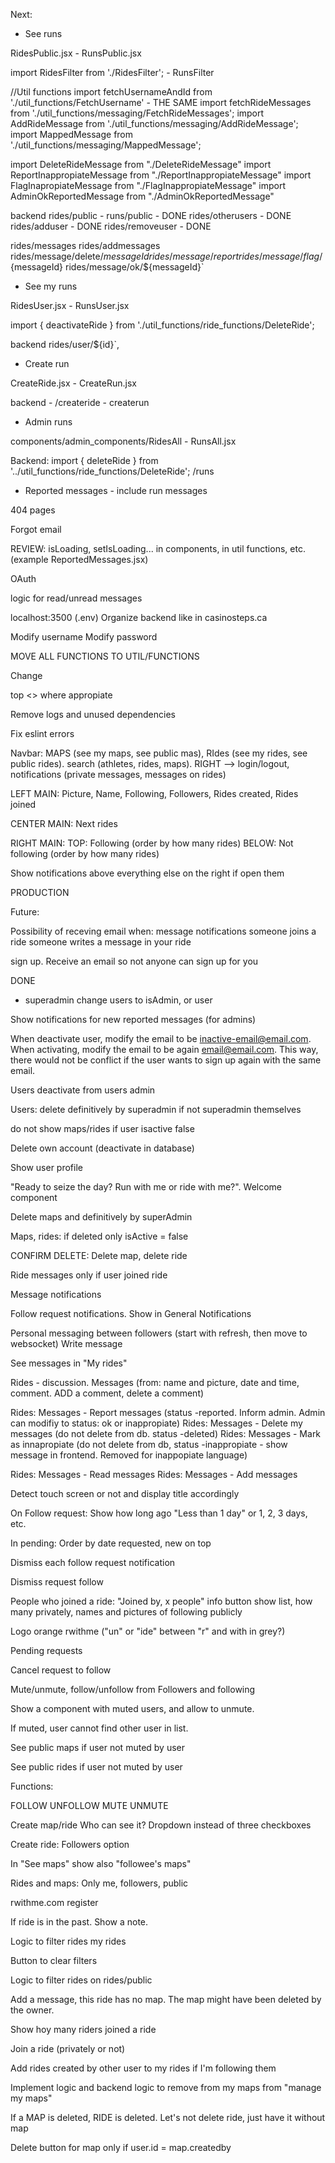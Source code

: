 Next:

- See runs

RidesPublic.jsx - RunsPublic.jsx


import RidesFilter from './RidesFilter'; - RunsFilter


//Util functions
import fetchUsernameAndId from './util_functions/FetchUsername' - THE SAME
import fetchRideMessages from './util_functions/messaging/FetchRideMessages';
import AddRideMessage from './util_functions/messaging/AddRideMessage';
import MappedMessage from './util_functions/messaging/MappedMessage'; 


import DeleteRideMessage from "./DeleteRideMessage"
import ReportInappropiateMessage from "./ReportInappropiateMessage"
import FlagInapropiateMessage from "./FlagInappropiateMessage"
import AdminOkReportedMessage from "./AdminOkReportedMessage"


backend 
rides/public - runs/public - DONE
rides/otherusers - DONE
rides/adduser - DONE
rides/removeuser - DONE

rides/messages
rides/addmessages
rides/message/delete/${messageId}
rides/message/report
rides/message/flag/${messageId}
rides/message/ok/${messageId}`



- See my runs


RidesUser.jsx - RunsUser.jsx

import { deactivateRide } from './util_functions/ride_functions/DeleteRide';

backend rides/user/${id}`, 


- Create run


CreateRide.jsx - CreateRun.jsx

backend - /createride - createrun


- Admin runs


components/admin_components/RidesAll - RunsAll.jsx

Backend: import { deleteRide } from '../util_functions/ride_functions/DeleteRide';
/runs


- Reported messages - include run messages



404 pages


Forgot email


REVIEW: isLoading, setIsLoading... in components, in util functions, etc. (example ReportedMessages.jsx)

OAuth

logic for read/unread messages

localhost:3500 (.env)
Organize backend like in casinosteps.ca

Modify username
Modify password

MOVE ALL FUNCTIONS TO UTIL/FUNCTIONS

Change <div> top <> where appropiate

Remove logs and unused dependencies

Fix eslint errors

<!-- CSS AND ORGANIZATION: -->

Navbar: MAPS (see my maps, see public mas), RIdes (see my rides, see public rides). search (athletes, rides, maps). RIGHT --> login/logout, notifications (private messages, messages on rides)

LEFT MAIN: Picture, Name, Following, Followers, Rides created, Rides joined

CENTER MAIN: Next rides

RIGHT MAIN: TOP: Following (order by how many rides) BELOW: Not following (order by how many rides)

Show notifications above everything else on the right if open them

<!-- /CSS AND ORGANIZATION  -->


PRODUCTION

Future:

Possibility of receving email when:
message notifications
someone joins a ride
someone writes a message in your ride

sign up. Receive an email so not anyone can sign up for you


DONE

- superadmin change users to isAdmin, or user

Show notifications for new reported messages (for admins)

When deactivate user, modify the email to be inactive-email@email.com. When activating, modify the email to be again email@email.com. This way, there would not be conflict if the user wants to sign up again with the same email.

Users deactivate from users admin

Users: delete definitively by superadmin if not superadmin themselves

do not show maps/rides if user isactive false

Delete own account (deactivate in database)

Show user profile

"Ready to seize the day? Run with me or ride with me?". Welcome component


Delete maps and definitively by superAdmin

Maps, rides: if deleted only isActive = false

CONFIRM DELETE: Delete map, delete ride

Ride messages only if user joined ride

Message notifications 

Follow request notifications. Show in General Notifications

Personal messaging between followers (start with refresh, then move to websocket)
Write message

See messages in "My rides"

Rides - discussion. Messages (from: name and picture, date and time, comment. ADD a comment, delete a comment)

Rides: Messages - Report messages (status -reported. Inform admin. Admin can modifiy to status: ok or inappropiate)
Rides: Messages - Delete my messages (do not delete from db. status -deleted)
Rides: Messages - Mark as innapropiate (do not delete from db, status -inappropiate - show message in frontend. Removed for inappopiate language)


Rides: Messages - Read messages
Rides: Messages - Add messages

Detect touch screen or not and display title accordingly

On Follow request: Show how long ago "Less than 1 day" or 1, 2, 3 days, etc. 

In pending: Order by date requested, new on top

Dismiss each follow request notification

Dismiss request follow

People who joined a ride: "Joined by, x people" info button show list, how many privately, names and pictures of following publicly

Logo orange rwithme ("un" or "ide" between "r" and with in grey?)

Pending requests

Cancel request to follow

Mute/unmute, follow/unfollow from Followers and following

Show a component with muted users, and allow to unmute.

If muted, user cannot find other user in list.

See public maps if user not muted by user

See public rides if user not muted by user

Functions:

FOLLOW
UNFOLLOW
MUTE
UNMUTE

Create map/ride Who can see it? Dropdown instead of three checkboxes


Create ride: Followers option

In "See maps" show also "followee's maps"

Rides and maps: Only me, followers, public

rwithme.com register

If ride is in the past. Show a note. 

Logic to filter rides my rides

Button to clear filters

Logic to filter rides on rides/public

Add a message, this ride has no map. The map might have been deleted by the owner.

Show hoy many riders joined a ride

Join a ride (privately or not)

Add rides created by other user to my rides if I'm following them

Implement logic and backend logic to remove from my maps from "manage my maps"

If a MAP is deleted, RIDE is deleted. Let's not delete ride, just have it without map

Delete button for map only if user.id = map.createdby